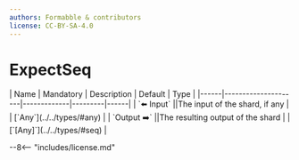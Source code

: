 ```yaml
---
authors: Formabble & contributors
license: CC-BY-SA-4.0
---
```



# ExpectSeq

<div class="sh-parameters" markdown="1">
| Name | Mandatory | Description | Default | Type |
|------|---------------------|-------------|---------|------|
| `⬅️ Input` ||The input of the shard, if any | | [`Any`](../../types/#any) |
| `Output ➡️` ||The resulting output of the shard | | [`[Any]`](../../types/#seq) |

</div>



--8<-- "includes/license.md"

